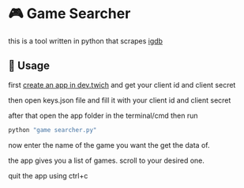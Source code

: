 # 🎮 Game Searcher
this is a tool written in python that scrapes [igdb](https://www.igdb.com)

## 🔎 Usage
first [create an app in dev.twich](https://api-docs.igdb.com/#getting-started) and get your client id and client secret

then open keys.json file and fill it with your client id and client secret

after that open the app folder in the terminal/cmd then run 
```bash
python "game searcher.py"
```

now enter the name of the game you want the get the data of.

the app gives you a list of games. scroll to your desired one.

quit the app using ctrl+c